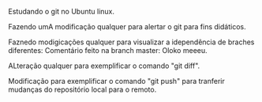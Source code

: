 Estudando o git no Ubuntu linux.

Fazendo umA modificação qualquer para alertar o git para fins didáticos.

Faznedo modigicações qualquer para visualizar a idependência de braches diferentes:
Comentário feito na branch master: Oloko meeeu.

ALteração qualquer para exemplificar o comando "git diff".

Modificação para exemplificar o comando "git push" para tranferir mudanças do repositório local para o remoto.
